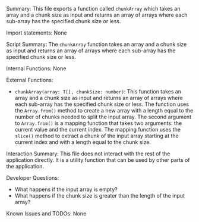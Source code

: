 Summary:
This file exports a function called `chunkArray` which takes an array and a chunk size as input and returns an array of arrays where each sub-array has the specified chunk size or less.

Import statements:
None

Script Summary:
The `chunkArray` function takes an array and a chunk size as input and returns an array of arrays where each sub-array has the specified chunk size or less.

Internal Functions:
None

External Functions:
- `chunkArray(array: T[], chunkSize: number)`: This function takes an array and a chunk size as input and returns an array of arrays where each sub-array has the specified chunk size or less. The function uses the `Array.from()` method to create a new array with a length equal to the number of chunks needed to split the input array. The second argument to `Array.from()` is a mapping function that takes two arguments: the current value and the current index. The mapping function uses the `slice()` method to extract a chunk of the input array starting at the current index and with a length equal to the chunk size.

Interaction Summary:
This file does not interact with the rest of the application directly. It is a utility function that can be used by other parts of the application.

Developer Questions:
- What happens if the input array is empty?
- What happens if the chunk size is greater than the length of the input array?

Known Issues and TODOs:
None